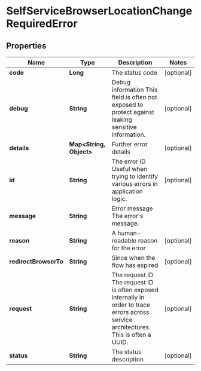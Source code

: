 

# SelfServiceBrowserLocationChangeRequiredError


## Properties

| Name | Type | Description | Notes |
|------------ | ------------- | ------------- | -------------|
|**code** | **Long** | The status code |  [optional] |
|**debug** | **String** | Debug information  This field is often not exposed to protect against leaking sensitive information. |  [optional] |
|**details** | **Map&lt;String, Object&gt;** | Further error details |  [optional] |
|**id** | **String** | The error ID  Useful when trying to identify various errors in application logic. |  [optional] |
|**message** | **String** | Error message  The error&#39;s message. |  |
|**reason** | **String** | A human-readable reason for the error |  [optional] |
|**redirectBrowserTo** | **String** | Since when the flow has expired |  [optional] |
|**request** | **String** | The request ID  The request ID is often exposed internally in order to trace errors across service architectures. This is often a UUID. |  [optional] |
|**status** | **String** | The status description |  [optional] |



